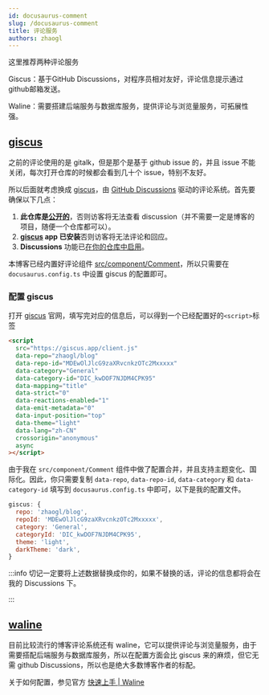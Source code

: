 ```yaml
---
id: docusaurus-comment
slug: /docusaurus-comment
title: 评论服务
authors: zhaogl
---
```


这里推荐两种评论服务

Giscus：基于GitHub Discussions，对程序员相对友好，评论信息提示通过github邮箱发送。

Waline：需要搭建后端服务与数据库服务，提供评论与浏览量服务，可拓展性强。

## [giscus](https://giscus.app)

之前的评论使用的是 gitalk，但是那个是基于 github issue 的，并且 issue 不能关闭，每次打开仓库的时候都会看到几十个 issue，特别不友好。

所以后面就考虑换成 [giscus](https://giscus.app/zh-CN)，由 [GitHub Discussions](https://docs.github.com/en/discussions) 驱动的评论系统。首先要确保以下几点：

1. **此仓库是[公开的](https://docs.github.com/en/github/administering-a-repository/managing-repository-settings/setting-repository-visibility#making-a-repository-public)**，否则访客将无法查看 discussion（并不需要一定是博客的项目，随便一个仓库都可以）。
2. **[giscus](https://github.com/apps/giscus) app 已安装**否则访客将无法评论和回应。
3. **Discussions** 功能已[在你的仓库中启用](https://docs.github.com/en/github/administering-a-repository/managing-repository-settings/enabling-or-disabling-github-discussions-for-a-repository)。

本博客已经内置好评论组件 [src/component/Comment](https://github.com/zhaogl/blog/blob/main/src/components/Comment/index.tsx)，所以只需要在 `docusaurus.config.ts` 中设置 giscus 的配置即可。

### 配置 giscus

打开 [giscus](https://giscus.app/) 官网，填写完对应的信息后，可以得到一个已经配置好的`<script>`标签

```html
<script
  src="https://giscus.app/client.js"
  data-repo="zhaogl/blog"
  data-repo-id="MDEwOlJlcG9zaXRvcnkzOTc2Mxxxxx"
  data-category="General"
  data-category-id="DIC_kwDOF7NJDM4CPK95"
  data-mapping="title"
  data-strict="0"
  data-reactions-enabled="1"
  data-emit-metadata="0"
  data-input-position="top"
  data-theme="light"
  data-lang="zh-CN"
  crossorigin="anonymous"
  async
></script>
```

由于我在 `src/component/Comment` 组件中做了配置合并，并且支持主题变化、国际化。因此，你只需要复制 `data-repo`, `data-repo-id`, `data-category` 和 `data-category-id` 填写到 `docusaurus.config.ts` 中即可，以下是我的配置文件。

```javascript title='docusaurus.config.ts' icon='logos:docusaurus'
giscus: {
  repo: 'zhaogl/blog',
  repoId: 'MDEwOlJlcG9zaXRvcnkzOTc2Mxxxxx',
  category: 'General',
  categoryId: 'DIC_kwDOF7NJDM4CPK95',
  theme: 'light',
  darkTheme: 'dark',
}
```

:::info 切记一定要将上述数据替换成你的，如果不替换的话，评论的信息都将会在我的 Discussions 下。

:::

## [waline](https://github.com/walinejs/waline)

目前比较流行的博客评论系统还有 waline，它可以提供评论与浏览量服务，由于需要搭配后端服务与数据库服务，所以在配置方面会比 giscus 来的麻烦，但它无需 github Discussions，所以也是绝大多数博客作者的标配。

关于如何配置，参见官方 [快速上手 | Waline](https://waline.js.org/guide/get-started.html)
